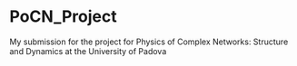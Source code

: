 # PoCN_Project
My submission for the project for Physics of Complex Networks: Structure and Dynamics at the University of Padova

